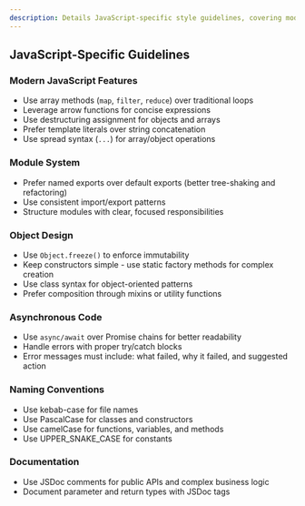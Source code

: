 ```yaml
---
description: Details JavaScript-specific style guidelines, covering modern features, module systems, object design, asynchronous code, naming conventions, and documentation. Use for JavaScript projects to ensure consistent code style.
---
```


## JavaScript-Specific Guidelines

### Modern JavaScript Features

- Use array methods (`map`, `filter`, `reduce`) over traditional loops
- Leverage arrow functions for concise expressions
- Use destructuring assignment for objects and arrays
- Prefer template literals over string concatenation
- Use spread syntax (`...`) for array/object operations

### Module System

- Prefer named exports over default exports (better tree-shaking and refactoring)
- Use consistent import/export patterns
- Structure modules with clear, focused responsibilities

### Object Design

- Use `Object.freeze()` to enforce immutability
- Keep constructors simple - use static factory methods for complex creation
- Use class syntax for object-oriented patterns
- Prefer composition through mixins or utility functions

### Asynchronous Code

- Use `async/await` over Promise chains for better readability
- Handle errors with proper try/catch blocks
- Error messages must include: what failed, why it failed, and suggested action

### Naming Conventions

- Use kebab-case for file names
- Use PascalCase for classes and constructors
- Use camelCase for functions, variables, and methods
- Use UPPER_SNAKE_CASE for constants

### Documentation

- Use JSDoc comments for public APIs and complex business logic
- Document parameter and return types with JSDoc tags
